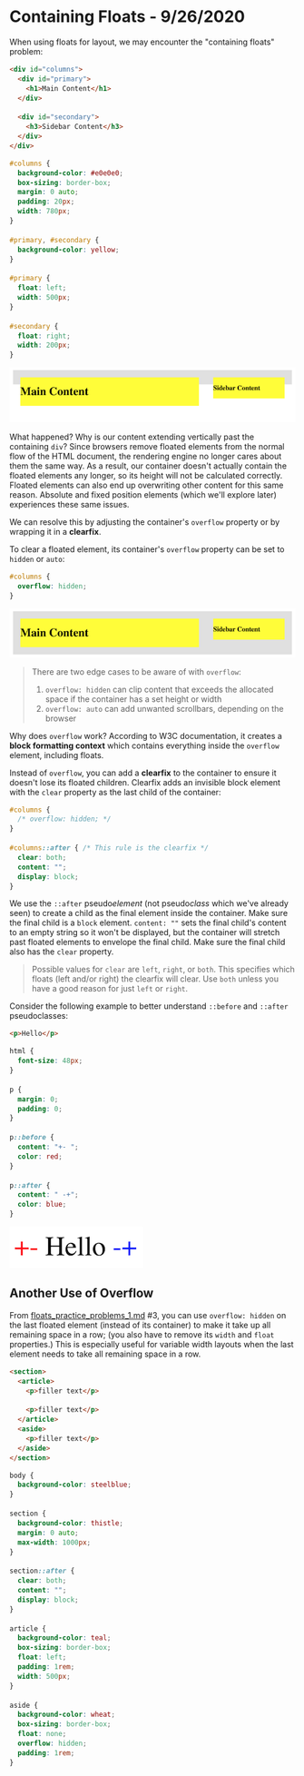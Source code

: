 
# Containing Floats - 9/26/2020

When using floats for layout, we may encounter the "containing floats" problem:

```html
<div id="columns">
  <div id="primary">
    <h1>Main Content</h1>
  </div>

  <div id="secondary">
    <h3>Sidebar Content</h3>
  </div>
</div>
```

```css
#columns {
  background-color: #e0e0e0;
  box-sizing: border-box;
  margin: 0 auto;
  padding: 20px;
  width: 780px;
}

#primary, #secondary {
  background-color: yellow;
}

#primary {
  float: left;
  width: 500px;
}

#secondary {
  float: right;
  width: 200px;
}
```

![containing-floats-01.png](containing-floats-01.png)

What happened? Why is our content extending vertically past the containing `div`? Since browsers remove floated elements from the normal flow of the HTML document, the rendering engine no longer cares about them the same way. As a result, our container doesn't actually contain the floated elements any longer, so its height will not be calculated correctly. Floated elements can also end up overwriting other content for this same reason. Absolute and fixed position elements (which we'll explore later) experiences these same issues.

We can resolve this by adjusting the container's `overflow` property or by wrapping it in a **clearfix**.

To clear a floated element, its container's `overflow` property can be set to `hidden` or `auto`:

```css
#columns {
  overflow: hidden;
}
```

![containing-floats-02.png](containing-floats-02.png)

> There are two edge cases to be aware of with `overflow`:
> 
> 1. `overflow: hidden` can clip content that exceeds the allocated space if the container has a set height or width
> 2. `overflow: auto` can add unwanted scrollbars, depending on the browser

Why does `overflow` work? According to W3C documentation, it creates a **block formatting context** which contains everything inside the `overflow` element, including floats.

Instead of `overflow`, you can add a **clearfix** to the container to ensure it doesn't lose its floated children. Clearfix adds an invisible block element with the `clear` property as the last child of the container:

```css
#columns {
  /* overflow: hidden; */
}

#columns::after { /* This rule is the clearfix */
  clear: both;
  content: "";
  display: block;
}
```

We use the `::after` pseudo*element* (not pseudo*class* which we've already seen) to create a child as the final element inside the container. Make sure the final child is a `block` element. `content: ""` sets the final child's content to an empty string so it won't be displayed, but the container will stretch past floated elements to envelope the final child. Make sure the final child also has the `clear` property.

> Possible values for `clear` are `left`, `right`, or `both`. This specifies which floats (left and/or right) the clearfix will clear. Use `both` unless you have a good reason for just `left` or `right`.

Consider the following example to better understand `::before` and `::after` pseudoclasses:

```html
<p>Hello</p>
```

```css
html {
  font-size: 48px;
}

p {
  margin: 0;
  padding: 0;
}

p::before {
  content: "+- ";
  color: red;
}

p::after {
  content: " -+";
  color: blue;
}
```

![before-and-after.png](before-and-after.png)

## Another Use of Overflow

From [floats_practice_problems_1.md](floats_practice_problems_1.md) #3, you can use `overflow: hidden` on the last floated element (instead of its container) to make it take up all remaining space in a row; (you also have to remove its `width` and `float` properties.) This is especially useful for variable width layouts when the last element needs to take all remaining space in a row.

```html
<section>
  <article>
    <p>filler text</p>

    <p>filler text</p>
  </article>
  <aside>
    <p>filler text</p>
  </aside>
</section>
```

```css
body {
  background-color: steelblue;
}

section {
  background-color: thistle;
  margin: 0 auto;
  max-width: 1000px;
}

section::after {
  clear: both;
  content: "";
  display: block;
}

article {
  background-color: teal;
  box-sizing: border-box;
  float: left;
  padding: 1rem;
  width: 500px;
}

aside {
  background-color: wheat;
  box-sizing: border-box;
  float: none;
  overflow: hidden;
  padding: 1rem;
}
```
